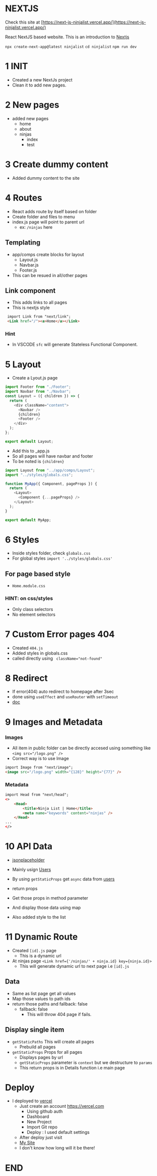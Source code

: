 # NEXTJS

Check this site at [https://next-js-ninjalist.vercel.app/](https://next-js-ninjalist.vercel.app/)

React NextJS based website. This is an introduction to [Nextjs](https://nextjs.org/docs/getting-started)

`npx create-next-app@latest ninjalist`
`cd ninjalist`
`npm run dev`

# 1 INIT

- Created a new NextJs project
- Clean it to add new pages.

# 2 New pages

- added new pages
  - home
  - about
  - ninjas
    - index
    - test

# 3 Create dummy content

- Added dummy content to the site

# 4 Routes

- React adds route by itself based on folder
- Create folder and files to menu
- index.js page will point to parent url
  - ex: `/ninjas` here

## Templating

- app/comps create blocks for layout
  - Layout.js
  - Navbar.js
  - Footer.js
- This can be resued in all/other pages

## Link component

- This adds links to all pages
- This is nextjs style

```html
 import Link from "next/link";
 <Link href="/"><a>Home</a></Link>
```

### Hint

- In VSCODE `sfc` will generate Stateless Functional Component.

# 5 Layout

- Create a Lyout.js page

```js
import Footer from "./Footer";
import Navbar from "./Navbar";
const Layout = ({ children }) => {
  return (
    <div className="content">
      <Navbar />
      {children}
      <Footer />
    </div>
  );
};

export default Layout;
```

- Add this to \_app.js
- So all pages will have navbar and footer
- To be noted is `{children}`

```js
import Layout from "../app/comps/Layout";
import "../styles/globals.css";

function MyApp({ Component, pageProps }) {
  return (
    <Layout>
      <Component {...pageProps} />
    </Layout>
  );
}

export default MyApp;
```

# 6 Styles

- Inside styles folder, check `globals.css`
- For global styles `import '../styles/globals.css'`

## For page based style

- `Home.module.css`

### HINT: on css/styles

- Only class selectors
- No element selectors

# 7 Custom Error pages 404

- Created `404.js`
- Added styles in globals.css
- called directly using ` className="not-found"`

# 8 Redirect

- If error(404) auto redirect to homepage after 3sec
- done using `useEffect` and `useRouter` with `setTimeout`
- [doc](https://nextjs.org/docs/api-reference/next/router#router-object)

# 9 Images and Metadata

### Images

- All item in public folder can be directly accesed using something like `<img src="/logo.png" />`
- Correct way is to use Image

```html
import Image from "next/image";
<image src="/logo.png" width="{128}" height="{77}" />
```

### Metadata

```html
import Head from "next/head";
<>
    <Head>
        <title>Ninja List | Home</title>
        <meta name="keywords" content="ninjas" />
    </Head>
...
</>
```

# 10 API Data

- [jsonplaceholder](https://jsonplaceholder.typicode.com/guide/)
- Mainly usign [Users](https://jsonplaceholder.typicode.com/users)

- By using `getStaticProps` get `async` data from [users](https://jsonplaceholder.typicode.com/users)
- return props

- Get those props in method parameter
- And display those data using map
- Also added style to the list

# 11 Dynamic Route

- Created `[id].js` page
  - This is a dynamic url
- At ninjas page `<Link href={'/ninjas/' + ninja.id} key={ninja.id}>`
  - This will generate dynamic url to next page i.e `[id].js`

## Data

- Same as list page get all values
- Map those values to path ids
- return those paths and fallback: false
  - fallback: false
    - This will throw 404 page if fails.

## Display single item

- `getStaticPaths` This will create all pages
  - Prebuild all pages
- `getStaticProps` Props for all pages
  - Displays pages by url
  - `getStaticProps` parameter is `context` but we destructure to `params`
  - This return props is in Details function i.e main page

# Deploy

- I deployed to [vercel](https://vercel.com/featuriz/next-js-ninjalist)
  - Just create an account https://vercel.com
    - Using github auth
    - Dashboard
    - New Project
    - Import Git repo
    - Deploy : I used default settings
  - After deploy just visit
  - [My Site](https://next-js-ninjalist.vercel.app/)
  - I don't know how long will it be there!

# END

